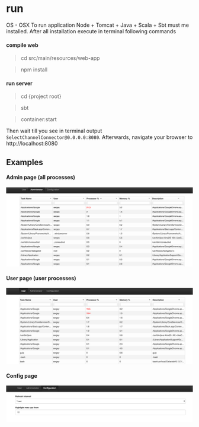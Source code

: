 # run
OS - OSX
To run application Node + Tomcat + Java + Scala + Sbt must me installed.
After all installation execute in terminal following commands

#### compile web
> cd src/main/resources/web-app

> npm install

#### run server
> cd {project root}

> sbt

> container:start

Then wait till you see in terminal output `SelectChannelConnector@0.0.0.0:8080`.
Afterwards, navigate your browser to http://localhost:8080

## Examples

#### Admin page (all processes)
![alt tag](readme_files/admin.png)

#### User page (user processes)
![alt tag](readme_files/user.png)

#### Config page
![alt tag](readme_files/configuration.png)
